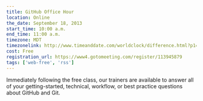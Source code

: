```yaml
---
title: GitHub Office Hour
location: Online
the_date: September 18, 2013
start_time: 10:00 a.m.
end_time: 11:00 a.m.
timezone: MDT
timezonelink: http://www.timeanddate.com/worldclock/difference.html?p1=75
cost: Free
registration_url: https://www4.gotomeeting.com/register/113945879
tags: ['web-free', 'rss']
---
```


Immediately following the free class, our trainers are available to answer all of your getting-started, technical, workflow, or best practice questions about GitHub and Git.

